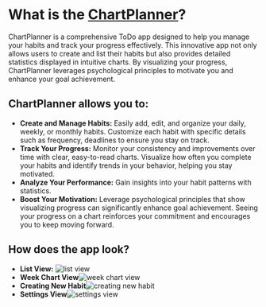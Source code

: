 <h1>What is the <a href="">ChartPlanner</a>?</h1>
<p>ChartPlanner is a comprehensive ToDo app designed to help you manage your habits and track your progress effectively. This innovative app not only allows users to create and list their habits but also provides detailed statistics displayed in intuitive charts. By visualizing your progress, ChartPlanner leverages psychological principles to motivate you and enhance your goal achievement.</p>
<h2>ChartPlanner allows you to:</h2>
<ul>
    <li><b>Create and Manage Habits:</b> Easily add, edit, and organize your daily, weekly, or monthly habits. Customize each habit with specific details such as frequency, deadlines to ensure you stay on track.</li>
    <li><b>Track Your Progress:</b> Monitor your consistency and improvements over time with clear, easy-to-read charts. Visualize how often you complete your habits and identify trends in your behavior, helping you stay motivated.</li>
    <li><b>Analyze Your Performance:</b> Gain insights into your habit patterns with statistics.</li>
    <li><b>Boost Your Motivation:</b> Leverage psychological principles that show visualizing progress can significantly enhance goal achievement. Seeing your progress on a chart reinforces your commitment and encourages you to keep moving forward.</li>
</ul>
<h2>How does the app look?</h2>
<ul>
    <li><b>List View:</b> <img src="https://github.com/Mioshek/ChartPlanner/blob/main/Screenshot_ChartPlanner_S10_ListHabits.jpg" alt="list view" style="size: 25%"></li>
    <li><b>Week Chart View</b><img src="https://github.com/Mioshek/ChartPlanner/blob/main/Screenshot_ChartPlanner_S10_Chart.jpg" alt="week chart view" style="size: 25%"></li>
    <li><b>Creating New Habit</b><img src="https://github.com/Mioshek/ChartPlanner/blob/main/Screenshot_ChartPlanner_S10_New.jpg" alt="creating new habit" style="size: 25%"></li>
    <li><b>Settings View</b><img src="https://github.com/Mioshek/ChartPlanner/blob/main/Screenshot_ChartPlanner_S10_Settings.jpg" alt="settings view" style="size: 25%"></li>
</ul>